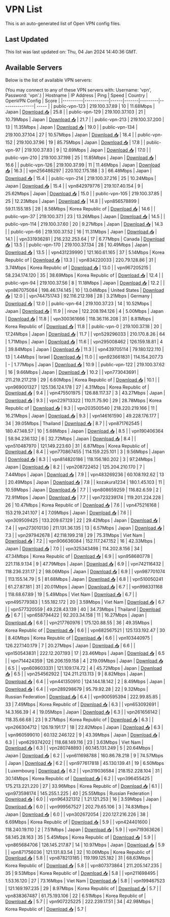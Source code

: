 # VPN List

This is an auto-generated list of Open VPN config files.

## Last Updated

This list was last updated on: Thu, 04 Jan 2024 14:40:36 GMT.

## Available Servers

Below is the list of available VPN servers:

(You may connect to any of these VPN servers with: Username: 'vpn', Password: 'vpn'.)
| Hostname | IP Address | Ping | Speed | Country | OpenVPN Config | Score |
|----------|------------|------|-------|---------|----------------| ----- |
| public-vpn-123 | 219.100.37.89 | 10 | 11.68Mbps | Japan | [Download 📥](./configs/server_0_JP.ovpn) | 25.8 |
| public-vpn-129 | 219.100.37.103 | 21 | 10.79Mbps | Japan | [Download 📥](./configs/server_1_JP.ovpn) | 21.7 |
| public-vpn-213 | 219.100.37.200 | 13 | 11.35Mbps | Japan | [Download 📥](./configs/server_2_JP.ovpn) | 19.0 |
| public-vpn-134 | 219.100.37.104 | 27 | 10.57Mbps | Japan | [Download 📥](./configs/server_3_JP.ovpn) | 18.4 |
| public-vpn-152 | 219.100.37.96 | 19 | 85.75Mbps | Japan | [Download 📥](./configs/server_4_JP.ovpn) | 17.8 |
| public-vpn-97 | 219.100.37.83 | 9 | 12.69Mbps | Japan | [Download 📥](./configs/server_5_JP.ovpn) | 17.0 |
| public-vpn-210 | 219.100.37.198 | 25 | 11.85Mbps | Japan | [Download 📥](./configs/server_6_JP.ovpn) | 16.6 |
| public-vpn-126 | 219.100.37.99 | 11 | 11.46Mbps | Japan | [Download 📥](./configs/server_7_JP.ovpn) | 16.3 |
| vpn256486297 | 220.102.175.188 | 3 | 66.48Mbps | Japan | [Download 📥](./configs/server_8_JP.ovpn) | 15.4 |
| public-vpn-214 | 219.100.37.216 | 25 | 10.24Mbps | Japan | [Download 📥](./configs/server_9_JP.ovpn) | 15.4 |
| vpn842979776 | 219.107.40.154 | 9 | 25.62Mbps | Japan | [Download 📥](./configs/server_10_JP.ovpn) | 15.0 |
| public-vpn-105 | 219.100.37.85 | 25 | 12.23Mbps | Japan | [Download 📥](./configs/server_11_JP.ovpn) | 14.8 |
| vpn856578899 | 59.11.155.185 | 28 | 8.58Mbps | Korea Republic of | [Download 📥](./configs/server_12_KR.ovpn) | 14.6 |
| public-vpn-37 | 219.100.37.1 | 23 | 13.26Mbps | Japan | [Download 📥](./configs/server_13_JP.ovpn) | 14.5 |
| public-vpn-114 | 219.100.37.60 | 20 | 9.27Mbps | Japan | [Download 📥](./configs/server_14_JP.ovpn) | 14.3 |
| public-vpn-66 | 219.100.37.52 | 16 | 11.31Mbps | Japan | [Download 📥](./configs/server_15_JP.ovpn) | 14.1 |
| vpn331936281 | 216.232.253.64 | 17 | 6.77Mbps | Canada | [Download 📥](./configs/server_16_CA.ovpn) | 13.5 |
| public-vpn-170 | 219.100.37.134 | 28 | 10.49Mbps | Japan | [Download 📥](./configs/server_17_JP.ovpn) | 13.5 |
| vpn431239990 | 121.160.61.165 | 37 | 5.14Mbps | Korea Republic of | [Download 📥](./configs/server_18_KR.ovpn) | 13.3 |
| vpn834220033 | 220.79.128.86 | 31 | 3.74Mbps | Korea Republic of | [Download 📥](./configs/server_19_KR.ovpn) | 13.0 |
| vpn967205215 | 58.234.174.120 | 35 | 38.69Mbps | Korea Republic of | [Download 📥](./configs/server_20_KR.ovpn) | 12.4 |
| public-vpn-94 | 219.100.37.56 | 8 | 11.18Mbps | Japan | [Download 📥](./configs/server_21_JP.ovpn) | 12.2 |
| vpn867075084 | 198.46.174.145 | 10 | 13.04Mbps | United States | [Download 📥](./configs/server_22_US.ovpn) | 12.0 |
| vpn744751743 | 92.116.212.198 | 28 | 3.21Mbps | Germany | [Download 📥](./configs/server_23_DE.ovpn) | 12.0 |
| public-vpn-64 | 219.100.37.23 | 14 | 10.52Mbps | Japan | [Download 📥](./configs/server_24_JP.ovpn) | 11.9 |
| rinze | 122.208.194.126 | 4 | 5.00Mbps | Japan | [Download 📥](./configs/server_25_JP.ovpn) | 11.8 |
| vpn300361666 | 118.36.116.208 | 31 | 8.81Mbps | Korea Republic of | [Download 📥](./configs/server_26_KR.ovpn) | 11.8 |
| public-vpn-0 | 219.100.37.18 | 20 | 17.24Mbps | Japan | [Download 📥](./configs/server_27_JP.ovpn) | 11.7 |
| vpn529296033 | 210.170.8.26 | 64 | 1.71Mbps | Japan | [Download 📥](./configs/server_28_JP.ovpn) | 11.6 |
| vpn295008462 | 126.159.18.81 | 4 | 39.84Mbps | Japan | [Download 📥](./configs/server_29_JP.ovpn) | 11.3 |
| vpn439705114 | 79.180.122.110 | 13 | 1.44Mbps | Israel | [Download 📥](./configs/server_30_IL.ovpn) | 11.0 |
| vpn923661831 | 114.154.207.73 | - | 1.77Mbps | Japan | [Download 📥](./configs/server_31_JP.ovpn) | 10.9 |
| public-vpn-122 | 219.100.37.62 | 16 | 9.66Mbps | Japan | [Download 📥](./configs/server_32_JP.ovpn) | 10.2 |
| vpn773043691 | 211.219.217.219 | 29 | 6.60Mbps | Korea Republic of | [Download 📥](./configs/server_33_KR.ovpn) | 10.1 |
| vpn969001327 | 125.136.124.178 | 27 | 4.31Mbps | Korea Republic of | [Download 📥](./configs/server_34_KR.ovpn) | 9.4 |
| vpn475501975 | 126.88.117.37 | 3 | 43.27Mbps | Japan | [Download 📥](./configs/server_35_JP.ovpn) | 9.3 |
| vpn229713322 | 110.11.75.90 | 29 | 28.78Mbps | Korea Republic of | [Download 📥](./configs/server_36_KR.ovpn) | 9.3 |
| vpn203500540 | 218.220.219.166 | 11 | 16.21Mbps | Japan | [Download 📥](./configs/server_37_JP.ovpn) | 9.3 |
| vpn146161590 | 49.228.176.177 | 34 | 39.05Mbps | Thailand | [Download 📥](./configs/server_38_TH.ovpn) | 8.7 |
| vpn871762545 | 180.47.148.57 | 10 | 5.68Mbps | Japan | [Download 📥](./configs/server_39_JP.ovpn) | 8.5 |
| vpn190406364 | 58.94.236.132 | 6 | 32.72Mbps | Japan | [Download 📥](./configs/server_40_JP.ovpn) | 8.4 |
| vpn510487970 | 121.149.223.60 | 31 | 6.87Mbps | Korea Republic of | [Download 📥](./configs/server_41_KR.ovpn) | 8.4 |
| vpn770867455 | 114.159.225.101 | 3 | 9.56Mbps | Japan | [Download 📥](./configs/server_42_JP.ovpn) | 8.3 |
| vpn814820186 | 118.156.180.202 | 3 | 97.24Mbps | Japan | [Download 📥](./configs/server_43_JP.ovpn) | 8.2 |
| vpn208722452 | 125.204.210.170 | 7 | 7.44Mbps | Japan | [Download 📥](./configs/server_44_JP.ovpn) | 7.9 |
| vpn483269236 | 60.108.192.62 | 13 | 20.49Mbps | Japan | [Download 📥](./configs/server_45_JP.ovpn) | 7.8 |
| kozakura1234 | 180.1.45.103 | 11 | 10.59Mbps | Japan | [Download 📥](./configs/server_46_JP.ovpn) | 7.7 |
| vpn808659259 | 116.82.6.59 | 2 | 72.91Mbps | Japan | [Download 📥](./configs/server_47_JP.ovpn) | 7.7 |
| vpn723239174 | 119.201.224.228 | 26 | 10.47Mbps | Korea Republic of | [Download 📥](./configs/server_48_KR.ovpn) | 7.6 |
| vpn475216168 | 153.219.241.107 | 4 | 7.09Mbps | Japan | [Download 📥](./configs/server_49_JP.ovpn) | 7.6 |
| vpn309509425 | 133.209.67.129 | 22 | 29.42Mbps | Japan | [Download 📥](./configs/server_50_JP.ovpn) | 7.4 |
| vpn273010130 | 211.131.36.135 | 13 | 6.57Mbps | Japan | [Download 📥](./configs/server_51_JP.ovpn) | 7.3 |
| vpn297942678 | 42.118.199.218 | 29 | 75.31Mbps | Viet Nam | [Download 📥](./configs/server_52_VN.ovpn) | 7.2 |
| vpn906636084 | 152.117.247.152 | 16 | 42.33Mbps | Japan | [Download 📥](./configs/server_53_JP.ovpn) | 7.0 |
| vpn325343498 | 114.202.8.156 | 34 | 47.34Mbps | Korea Republic of | [Download 📥](./configs/server_54_KR.ovpn) | 6.9 |
| vpn958680778 | 221.118.9.134 | 9 | 47.79Mbps | Japan | [Download 📥](./configs/server_55_JP.ovpn) | 6.9 |
| vpn742116432 | 118.236.231.17 | 2 | 98.06Mbps | Japan | [Download 📥](./configs/server_56_JP.ovpn) | 6.9 |
| vpn987701074 | 113.155.14.79 | 5 | 81.68Mbps | Japan | [Download 📥](./configs/server_57_JP.ovpn) | 6.8 |
| vpn510050241 | 61.27.87.181 | 31 | 20.01Mbps | Japan | [Download 📥](./configs/server_58_JP.ovpn) | 6.7 |
| vpn998331168 | 118.68.67.89 | 19 | 5.49Mbps | Viet Nam | [Download 📥](./configs/server_59_VN.ovpn) | 6.7 |
| vpn495779383 | 1.55.182.172 | 20 | 3.59Mbps | Viet Nam | [Download 📥](./configs/server_60_VN.ovpn) | 6.7 |
| vpn577320559 | 49.228.43.139 | 40 | 34.73Mbps | Thailand | [Download 📥](./configs/server_61_TH.ovpn) | 6.7 |
| vpn658794422 | 92.203.34.158 | 11 | 16.27Mbps | Japan | [Download 📥](./configs/server_62_JP.ovpn) | 6.6 |
| vpn217760976 | 175.120.88.55 | 36 | 49.35Mbps | Korea Republic of | [Download 📥](./configs/server_63_KR.ovpn) | 6.6 |
| vpn682567521 | 125.133.192.47 | 30 | 8.40Mbps | Korea Republic of | [Download 📥](./configs/server_64_KR.ovpn) | 6.6 |
| vpn103440975 | 126.227.140.179 | 7 | 20.27Mbps | Japan | [Download 📥](./configs/server_65_JP.ovpn) | 6.6 |
| vpn150543831 | 222.12.207.193 | 17 | 23.46Mbps | Japan | [Download 📥](./configs/server_66_JP.ovpn) | 6.5 |
| vpn714424359 | 126.206.159.158 | 4 | 219.09Mbps | Japan | [Download 📥](./configs/server_67_JP.ovpn) | 6.5 |
| vpn609603331 | 121.109.174.72 | 4 | 45.72Mbps | Japan | [Download 📥](./configs/server_68_JP.ovpn) | 6.5 |
| vpn254562922 | 124.211.213.113 | 9 | 8.82Mbps | Japan | [Download 📥](./configs/server_69_JP.ovpn) | 6.4 |
| vpn441350910 | 124.144.18.142 | 2 | 8.49Mbps | Japan | [Download 📥](./configs/server_70_JP.ovpn) | 6.4 |
| vpn289298679 | 95.79.92.28 | 22 | 9.32Mbps | Russian Federation | [Download 📥](./configs/server_71_RU.ovpn) | 6.4 |
| vpn900595394 | 222.99.85.85 | 33 | 7.49Mbps | Korea Republic of | [Download 📥](./configs/server_72_KR.ovpn) | 6.3 |
| vpn653092691 | 14.3.166.39 | 4 | 19.05Mbps | Japan | [Download 📥](./configs/server_73_JP.ovpn) | 6.3 |
| vpn261656142 | 118.35.66.68 | 23 | 9.27Mbps | Korea Republic of | [Download 📥](./configs/server_74_KR.ovpn) | 6.3 |
| vpn266304712 | 126.19.191.17 | 18 | 22.82Mbps | Japan | [Download 📥](./configs/server_75_JP.ovpn) | 6.3 |
| vpn960599010 | 60.132.246.122 | 9 | 43.39Mbps | Japan | [Download 📥](./configs/server_76_JP.ovpn) | 6.3 |
| vpn629374202 | 118.68.149.116 | 23 | 3.63Mbps | Viet Nam | [Download 📥](./configs/server_77_VN.ovpn) | 6.3 |
| vpn280748893 | 60.145.131.249 | 5 | 20.64Mbps | Japan | [Download 📥](./configs/server_78_JP.ovpn) | 6.2 |
| vpn611698788 | 160.86.78.218 | 9 | 74.57Mbps | Japan | [Download 📥](./configs/server_79_JP.ovpn) | 6.2 |
| vpn977617818 | 45.130.139.41 | 19 | 6.50Mbps | Luxembourg | [Download 📥](./configs/server_80_LU.ovpn) | 6.2 |
| vpn319036584 | 218.152.228.104 | 31 | 30.14Mbps | Korea Republic of | [Download 📥](./configs/server_81_KR.ovpn) | 6.2 |
| vpn396455425 | 175.213.221.220 | 27 | 33.96Mbps | Korea Republic of | [Download 📥](./configs/server_82_KR.ovpn) | 6.1 |
| vpn973598174 | 145.255.1.225 | 40 | 25.55Mbps | Russian Federation | [Download 📥](./configs/server_83_RU.ovpn) | 6.0 |
| vpn964321312 | 1.21.121.253 | 16 | 3.59Mbps | Japan | [Download 📥](./configs/server_84_JP.ovpn) | 6.0 |
| vpn999567527 | 202.79.65.106 | 3 | 74.83Mbps | Japan | [Download 📥](./configs/server_85_JP.ovpn) | 6.0 |
| vpn302672054 | 220.127.216.226 | 38 | 6.69Mbps | Korea Republic of | [Download 📥](./configs/server_86_KR.ovpn) | 5.9 |
| vpn424401600 | 118.240.19.110 | 2 | 7.51Mbps | Japan | [Download 📥](./configs/server_87_JP.ovpn) | 5.9 |
| vpn719363626 | 58.145.28.163 | 35 | 5.45Mbps | Korea Republic of | [Download 📥](./configs/server_88_KR.ovpn) | 5.9 |
| vpn865684706 | 126.145.217.87 | 14 | 10.97Mbps | Japan | [Download 📥](./configs/server_89_JP.ovpn) | 5.9 |
| vpn871756036 | 121.131.83.54 | 32 | 10.06Mbps | Korea Republic of | [Download 📥](./configs/server_90_KR.ovpn) | 5.8 |
| vpn878213185 | 119.199.125.182 | 31 | 68.63Mbps | Korea Republic of | [Download 📥](./configs/server_91_KR.ovpn) | 5.8 |
| vpn807373864 | 211.205.147.235 | 35 | 9.53Mbps | Korea Republic of | [Download 📥](./configs/server_92_KR.ovpn) | 5.8 |
| vpn211698495 | 1.53.16.120 | 27 | 73.16Mbps | Viet Nam | [Download 📥](./configs/server_93_VN.ovpn) | 5.8 |
| vpn199467523 | 121.169.197.235 | 29 | 8.97Mbps | Korea Republic of | [Download 📥](./configs/server_94_KR.ovpn) | 5.7 |
| vpn838367487 | 61.75.193.106 | 22 | 6.51Mbps | Korea Republic of | [Download 📥](./configs/server_95_KR.ovpn) | 5.7 |
| vpn907225225 | 222.239.17.51 | 34 | 42.98Mbps | Korea Republic of | [Download 📥](./configs/server_96_KR.ovpn) | 5.7 |
